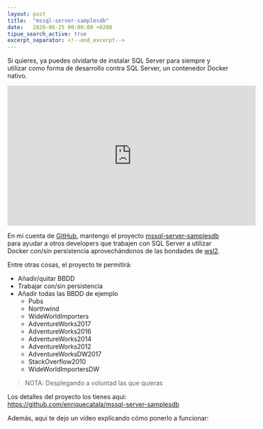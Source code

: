 ```yaml
---
layout: post
title:  "mssql-server-samplesdb"
date:   2020-06-25 00:00:00 +0200
tipue_search_active: true
excerpt_separator: <!--end_excerpt-->
---
```


Si quieres, ya puedes olvidarte de instalar SQL Server para siempre y utilizar como forma de desarrollo contra SQL Server, un contenedor Docker nativo. 

<iframe width="560" height="315" src="https://www.youtube.com/embed/ULL5nntWn1A" frameborder="0" allow="accelerometer; autoplay; encrypted-media; gyroscope; picture-in-picture" allowfullscreen></iframe>

En mi cuenta de [GitHub](https://github.com/enriquecatala/), mantengo el proyecto  [mssql-server-samplesdb](https://github.com/enriquecatala/mssql-server-samplesdb) para ayudar a otros developers que trabajen con SQL Server a utilizar Docker con/sin persistencia aprovechándonos de las bondades de [wsl2](https://devblogs.microsoft.com/commandline/wsl2-will-be-generally-available-in-windows-10-version-2004/). 


<!--end_excerpt-->

Entre otras cosas, el proyecto te permitirá:
- Añadir/quitar BBDD
- Trabajar con/sin persistencia
- Añadir todas las BBDD de ejemplo
  - Pubs
  - Northwind
  - WideWorldImporters
  - AdventureWorks2017
  - AdventureWorks2016
  - AdventureWorks2014
  - AdventureWorks2012
  - AdventureWorksDW2017
  - StackOverflow2010
  - WideWorldImportersDW
>NOTA: Desplegando a voluntad las que quieras

Los detalles del proyecto los tienes aqui: https://github.com/enriquecatala/mssql-server-samplesdb 

Además, aqui te dejo un vídeo explicando cómo ponerlo a funcionar:



